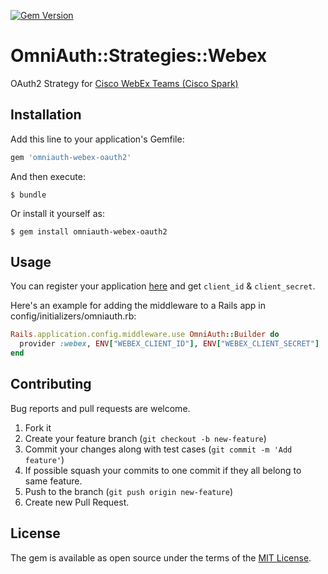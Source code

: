 [![Gem Version](https://badge.fury.io/rb/omniauth-webex-oauth2.svg)](https://badge.fury.io/rb/omniauth-webex-oauth2)

# OmniAuth::Strategies::Webex

OAuth2 Strategy for [Cisco WebEx Teams (Cisco Spark)](https://www.webex.com/products/teams/index.html)

## Installation

Add this line to your application's Gemfile:

```ruby
gem 'omniauth-webex-oauth2'
```

And then execute:

    $ bundle

Or install it yourself as:

    $ gem install omniauth-webex-oauth2

## Usage

You can register your application [here](https://developer.webex.com/authentication.html) and get `client_id` & `client_secret`.

Here's an example for adding the middleware to a Rails app in config/initializers/omniauth.rb:
```ruby
Rails.application.config.middleware.use OmniAuth::Builder do
  provider :webex, ENV["WEBEX_CLIENT_ID"], ENV["WEBEX_CLIENT_SECRET"]
end
```

## Contributing

Bug reports and pull requests are welcome.

1. Fork it
2. Create your feature branch (`git checkout -b new-feature`)
3. Commit your changes along with test cases (`git commit -m 'Add feature'`)
4. If possible squash your commits to one commit if they all belong to same feature.
5. Push to the branch (`git push origin new-feature`)
6. Create new Pull Request.


## License

The gem is available as open source under the terms of the [MIT License](http://opensource.org/licenses/MIT).
